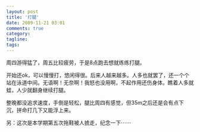 ```yaml
---
layout: post
title: '打腿'
date: 2009-11-21 03:01
comments: true
category: 
tagline: 
tags:
---
```

    

周四游得猛了，周五比较疲劳，于是8点跑去想就练练打腿。

开始还ok，可以慢慢打，悠闲得很。后来人越来越多。人多也就罢了，还一个个站在泳道中间。无语啊！无奈啊！我怒也没用啊，不起作用还伤身体。瞧着人多就蛙，人少就翻身继续打腿。

整晚都没追求速度，手倒是轻松，腿比周四有感觉，但35m之后还是会有点下沉，拼命打几下又能浮上来。
  
另：这次是本学期第五次拖鞋被人掳走，纪念一下⋯⋯

